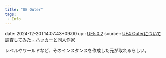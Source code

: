 ```yaml
---
title: "UE Outer"
tags:
 - Info
---
```


date: 2024-12-20T14:07:43+09:00
up:: [UE5.0.2](../Bar/App/UE5.0.2.md)
source:: [UE4 Outerについて調査してみた - ハッカーと同人作家](https://finap.hateblo.jp/entry/2018/12/12/003327)

レベルやワールドなど、そのインスタンスを作成した元が取れるらしい。

